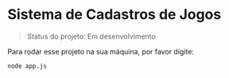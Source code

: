 # Sistema de Cadastros de Jogos 

> Status do projeto: Em desenvolvimento

Para rodar esse projeto na sua máquina, por favor digite:

```
node app.js
```
